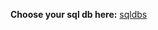 **Choose your sql db here:** [sqldbs]

[sqldbs]: https://portal.azure.com/#@benleggeoutlook.onmicrosoft.com/resource/subscriptions/1f33ad6a-3e31-447b-940b-7ec4ac623735/resourceGroups/synapserg/providers/Microsoft.Sql/servers/benja/databases/synapssqlpool/queryEditor
